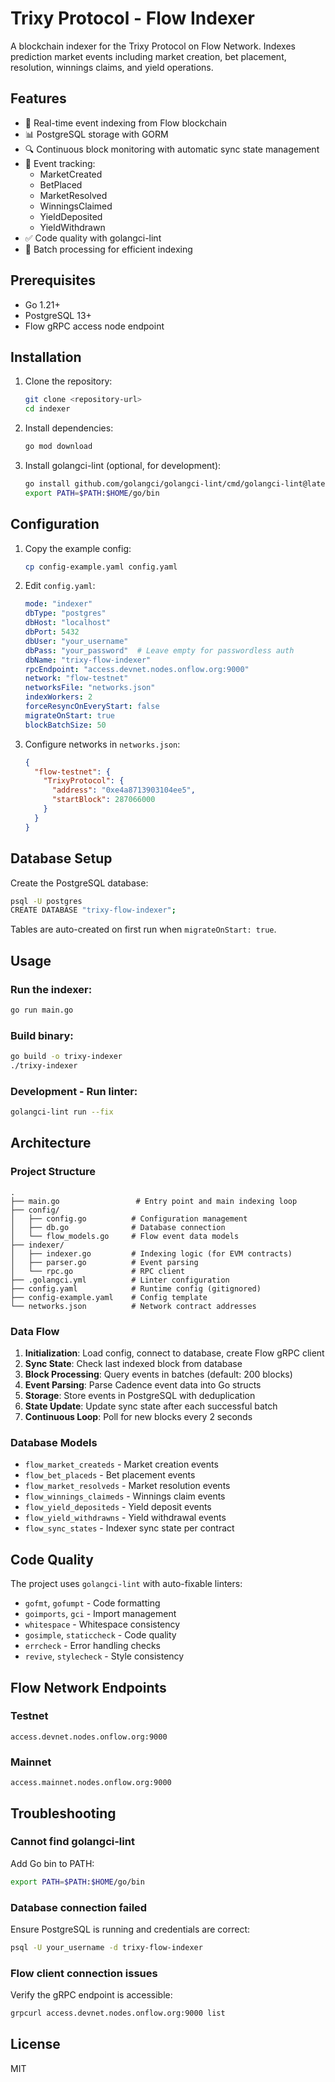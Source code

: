 # Trixy Protocol - Flow Indexer

A blockchain indexer for the Trixy Protocol on Flow Network. Indexes prediction market events including market creation, bet placement, resolution, winnings claims, and yield operations.

## Features

- 🔄 Real-time event indexing from Flow blockchain
- 📊 PostgreSQL storage with GORM
- 🔍 Continuous block monitoring with automatic sync state management
- 🎯 Event tracking:
  - MarketCreated
  - BetPlaced
  - MarketResolved
  - WinningsClaimed
  - YieldDeposited
  - YieldWithdrawn
- ✅ Code quality with golangci-lint
- 🚀 Batch processing for efficient indexing

## Prerequisites

- Go 1.21+
- PostgreSQL 13+
- Flow gRPC access node endpoint

## Installation

1. Clone the repository:
   ```bash
   git clone <repository-url>
   cd indexer
   ```

2. Install dependencies:
   ```bash
   go mod download
   ```

3. Install golangci-lint (optional, for development):
   ```bash
   go install github.com/golangci/golangci-lint/cmd/golangci-lint@latest
   export PATH=$PATH:$HOME/go/bin
   ```

## Configuration

1. Copy the example config:
   ```bash
   cp config-example.yaml config.yaml
   ```

2. Edit `config.yaml`:
   ```yaml
   mode: "indexer"
   dbType: "postgres"
   dbHost: "localhost"
   dbPort: 5432
   dbUser: "your_username"
   dbPass: "your_password"  # Leave empty for passwordless auth
   dbName: "trixy-flow-indexer"
   rpcEndpoint: "access.devnet.nodes.onflow.org:9000"
   network: "flow-testnet"
   networksFile: "networks.json"
   indexWorkers: 2
   forceResyncOnEveryStart: false
   migrateOnStart: true
   blockBatchSize: 50
   ```

3. Configure networks in `networks.json`:
   ```json
   {
     "flow-testnet": {
       "TrixyProtocol": {
         "address": "0xe4a8713903104ee5",
         "startBlock": 287066000
       }
     }
   }
   ```

## Database Setup

Create the PostgreSQL database:
```bash
psql -U postgres
CREATE DATABASE "trixy-flow-indexer";
```

Tables are auto-created on first run when `migrateOnStart: true`.

## Usage

### Run the indexer:
```bash
go run main.go
```

### Build binary:
```bash
go build -o trixy-indexer
./trixy-indexer
```

### Development - Run linter:
```bash
golangci-lint run --fix
```

## Architecture

### Project Structure
```
.
├── main.go                 # Entry point and main indexing loop
├── config/
│   ├── config.go          # Configuration management
│   ├── db.go              # Database connection
│   └── flow_models.go     # Flow event data models
├── indexer/
│   ├── indexer.go         # Indexing logic (for EVM contracts)
│   ├── parser.go          # Event parsing
│   └── rpc.go             # RPC client
├── .golangci.yml          # Linter configuration
├── config.yaml            # Runtime config (gitignored)
├── config-example.yaml    # Config template
└── networks.json          # Network contract addresses
```

### Data Flow

1. **Initialization**: Load config, connect to database, create Flow gRPC client
2. **Sync State**: Check last indexed block from database
3. **Block Processing**: Query events in batches (default: 200 blocks)
4. **Event Parsing**: Parse Cadence event data into Go structs
5. **Storage**: Store events in PostgreSQL with deduplication
6. **State Update**: Update sync state after each successful batch
7. **Continuous Loop**: Poll for new blocks every 2 seconds

### Database Models

- `flow_market_createds` - Market creation events
- `flow_bet_placeds` - Bet placement events
- `flow_market_resolveds` - Market resolution events
- `flow_winnings_claimeds` - Winnings claim events
- `flow_yield_depositeds` - Yield deposit events
- `flow_yield_withdrawns` - Yield withdrawal events
- `flow_sync_states` - Indexer sync state per contract

## Code Quality

The project uses `golangci-lint` with auto-fixable linters:
- `gofmt`, `gofumpt` - Code formatting
- `goimports`, `gci` - Import management
- `whitespace` - Whitespace consistency
- `gosimple`, `staticcheck` - Code quality
- `errcheck` - Error handling checks
- `revive`, `stylecheck` - Style consistency

## Flow Network Endpoints

### Testnet
```
access.devnet.nodes.onflow.org:9000
```

### Mainnet
```
access.mainnet.nodes.onflow.org:9000
```

## Troubleshooting

### Cannot find golangci-lint
Add Go bin to PATH:
```bash
export PATH=$PATH:$HOME/go/bin
```

### Database connection failed
Ensure PostgreSQL is running and credentials are correct:
```bash
psql -U your_username -d trixy-flow-indexer
```

### Flow client connection issues
Verify the gRPC endpoint is accessible:
```bash
grpcurl access.devnet.nodes.onflow.org:9000 list
```

## License

MIT
